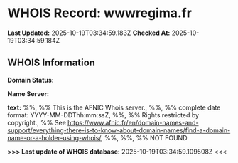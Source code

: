 # WHOIS Record: wwwregima.fr

**Last Updated:** 2025-10-19T03:34:59.183Z
**Checked At:** 2025-10-19T03:34:59.184Z

## WHOIS Information

**Domain Status:** 

**Name Server:** 

**text:** %%, %% This is the AFNIC Whois server., %%, %% complete date format: YYYY-MM-DDThh:mm:ssZ, %%, %% Rights restricted by copyright., %% See https://www.afnic.fr/en/domain-names-and-support/everything-there-is-to-know-about-domain-names/find-a-domain-name-or-a-holder-using-whois/, %%, %%, %% NOT FOUND

**>>> Last update of WHOIS database:** 2025-10-19T03:34:59.109508Z <<<

